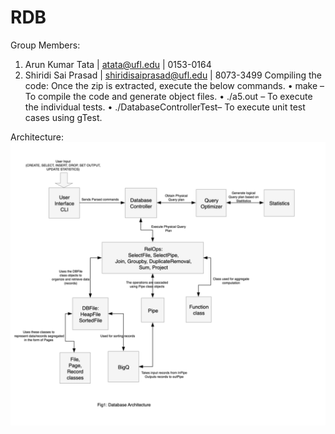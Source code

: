 # RDB
Group Members:
1. Arun Kumar Tata | atata@ufl.edu | 0153-0164
2. Shiridi Sai Prasad | shiridisaiprasad@ufl.edu | 8073-3499
Compiling the code:
Once the zip is extracted, execute the below commands.
• make – To compile the code and generate object files.
• ./a5.out – To execute the individual tests.
• ./DatabaseControllerTest– To execute unit test cases using gTest.


Architecture:
   ![alt text](https://github.com/saiprasadjnv/RDB/blob/master/Architecture.png)
